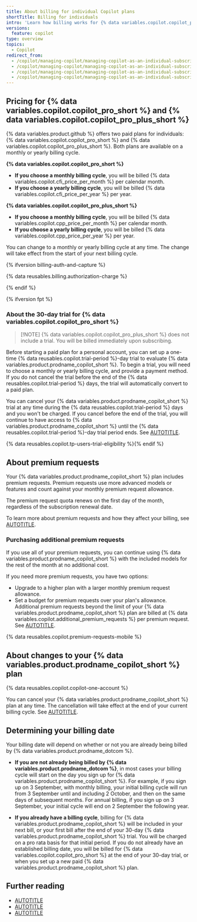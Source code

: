 ```yaml
---
title: About billing for individual Copilot plans
shortTitle: Billing for individuals
intro: 'Learn how billing works for {% data variables.copilot.copilot_pro_short %} and {% data variables.copilot.copilot_pro_plus_short %}.'
versions:
  feature: copilot
type: overview
topics:
  - Copilot
redirect_from:
  - /copilot/managing-copilot/managing-copilot-as-an-individual-subscriber/managing-your-copilot-subscription/about-billing-for-github-copilot-individual
  - /copilot/managing-copilot/managing-copilot-as-an-individual-subscriber/managing-your-github-copilot-pro-subscription/about-billing-for-copilot-pro
  - /copilot/managing-copilot/managing-copilot-as-an-individual-subscriber/billing-and-payments/about-billing-for-copilot-pro
  - /copilot/managing-copilot/managing-copilot-as-an-individual-subscriber/billing-and-payments/about-billing-for-individual-copilot-plans
---
```


## Pricing for {% data variables.copilot.copilot_pro_short %} and {% data variables.copilot.copilot_pro_plus_short %}

{% data variables.product.github %} offers two paid plans for individuals: {% data variables.copilot.copilot_pro_short %} and {% data variables.copilot.copilot_pro_plus_short %}. Both plans are available on a monthly or yearly billing cycle.

**{% data variables.copilot.copilot_pro_short %}**

* **If you choose a monthly billing cycle**, you will be billed {% data variables.copilot.cfi_price_per_month %} per calendar month.
* **If you choose a yearly billing cycle**, you will be billed {% data variables.copilot.cfi_price_per_year %} per year.

**{% data variables.copilot.copilot_pro_plus_short %}**

* **If you choose a monthly billing cycle**, you will be billed {% data variables.copilot.cpp_price_per_month %} per calendar month.
* **If you choose a yearly billing cycle**, you will be billed {% data variables.copilot.cpp_price_per_year %} per year.

You can change to a monthly or yearly billing cycle at any time. The change will take effect from the start of your next billing cycle.

{% ifversion billing-auth-and-capture %}

{% data reusables.billing.authorization-charge %}

{% endif %}

{% ifversion fpt %}

### About the 30-day trial for {% data variables.copilot.copilot_pro_short %}

> [!NOTE] {% data variables.copilot.copilot_pro_plus_short %} does not include a trial. You will be billed immediately upon subscribing.

Before starting a paid plan for a personal account, you can set up a one-time {% data reusables.copilot.trial-period %}-day trial to evaluate {% data variables.product.prodname_copilot_short %}. To begin a trial, you will need to choose a monthly or yearly billing cycle, and provide a payment method. If you do not cancel the trial before the end of the {% data reusables.copilot.trial-period %} days, the trial will automatically convert to a paid plan.

You can cancel your {% data variables.product.prodname_copilot_short %} trial at any time during the {% data reusables.copilot.trial-period %} days and you won't be charged. If you cancel before the end of the trial, you will continue to have access to {% data variables.product.prodname_copilot_short %} until the {% data reusables.copilot.trial-period %}-day trial period ends. See [AUTOTITLE](/copilot/managing-copilot/managing-copilot-as-an-individual-subscriber/canceling-your-copilot-trial-as-an-individual-user).

{% data reusables.copilot.tp-users-trial-eligibility %}{% endif %}

## About premium requests

Your {% data variables.product.prodname_copilot_short %} plan includes premium requests. Premium requests use more advanced models or features and count against your monthly premium request allowance.

The premium request quota renews on the first day of the month, regardless of the subscription renewal date.

To learn more about premium requests and how they affect your billing, see [AUTOTITLE](/copilot/managing-copilot/managing-copilot-as-an-individual-subscriber/monitoring-usage-and-entitlements/avoiding-unexpected-copilot-costs).

### Purchasing additional premium requests

If you use all of your premium requests, you can continue using {% data variables.product.prodname_copilot_short %} with the included models for the rest of the month at no additional cost.

If you need more premium requests, you have two options:

* Upgrade to a higher plan with a larger monthly premium request allowance.
* Set a budget for premium requests over your plan's allowance. Additional premium requests beyond the limit of your {% data variables.product.prodname_copilot_short %} plan are billed at {% data variables.copilot.additional_premium_requests %} per premium request. See [AUTOTITLE](/billing/managing-your-billing/using-budgets-control-spending).

{% data reusables.copilot.premium-requests-mobile %}

## About changes to your {% data variables.product.prodname_copilot_short %} plan

{% data reusables.copilot.copilot-one-account %}

You can cancel your {% data variables.product.prodname_copilot_short %} plan at any time. The cancellation will take effect at the end of your current billing cycle. See [AUTOTITLE](/copilot/managing-copilot/managing-copilot-as-an-individual-subscriber/managing-your-copilot-subscription/canceling-copilot-as-an-individual-user).

## Determining your billing date

Your billing date will depend on whether or not you are already being billed by {% data variables.product.prodname_dotcom %}.

* **If you are not already being billed by {% data variables.product.prodname_dotcom %}**, in most cases your billing cycle will start on the day you sign up for {% data variables.product.prodname_copilot_short %}. For example, if you sign up on 3 September, with monthly billing, your initial billing cycle will run from 3 September until and including 2 October, and then on the same days of subsequent months. For annual billing, if you sign up on 3 September, your initial cycle will end on 2 September the following year.

* **If you already have a billing cycle**, billing for {% data variables.product.prodname_copilot_short %} will be included in your next bill, or your first bill after the end of your 30-day {% data variables.product.prodname_copilot_short %} trial. You will be charged on a pro rata basis for that initial period. If you do not already have an established billing date, you will be billed for {% data variables.copilot.copilot_pro_short %} at the end of your 30-day trial, or when you set up a new paid {% data variables.product.prodname_copilot_short %} plan.

## Further reading

* [AUTOTITLE](/copilot/about-github-copilot/subscription-plans-for-github-copilot)
* [AUTOTITLE](/copilot/managing-copilot/managing-copilot-as-an-individual-subscriber/managing-your-copilot-subscription)
* [AUTOTITLE](/billing/managing-your-billing/managing-your-payment-and-billing-information)
